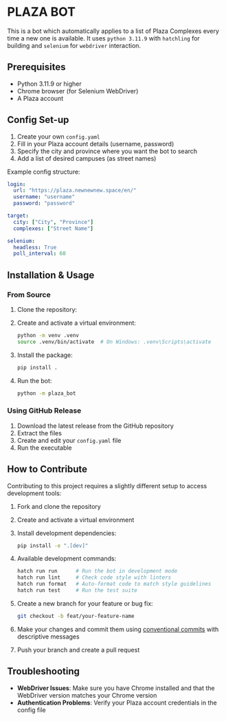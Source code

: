 # PLAZA BOT

This is a bot which automatically applies to a list of Plaza Complexes every time a new one is available. It uses `python 3.11.9` with `hatchling` for building and `selenium` for `webdriver` interaction.

## Prerequisites

- Python 3.11.9 or higher
- Chrome browser (for Selenium WebDriver)
- A Plaza account

## Config Set-up

1. Create your own `config.yaml`
2. Fill in your Plaza account details (username, password)
3. Specify the city and province where you want the bot to search
4. Add a list of desired campuses (as street names)

Example config structure:

```yaml
login:
  url: "https://plaza.newnewnew.space/en/"
  username: "username"
  password: "password"

target:
  city: ["City", "Province"]
  complexes: ["Street Name"]

selenium:
  headless: True
  poll_interval: 60
```

## Installation & Usage

### From Source

1. Clone the repository:

2. Create and activate a virtual environment:

   ```bash
   python -m venv .venv
   source .venv/bin/activate  # On Windows: .venv\Scripts\activate
   ```

3. Install the package:

   ```bash
   pip install .
   ```

4. Run the bot:

   ```bash
   python -m plaza_bot
   ```

### Using GitHub Release

1. Download the latest release from the GitHub repository
2. Extract the files
3. Create and edit your `config.yaml` file
4. Run the executable

## How to Contribute

Contributing to this project requires a slightly different setup to access development tools:

1. Fork and clone the repository

2. Create and activate a virtual environment

3. Install development dependencies:

   ```bash
   pip install -e ".[dev]"
   ```

4. Available development commands:

   ```bash
   hatch run run      # Run the bot in development mode
   hatch run lint     # Check code style with linters
   hatch run format   # Auto-format code to match style guidelines
   hatch run test     # Run the test suite
   ```

5. Create a new branch for your feature or bug fix:

   ```bash
   git checkout -b feat/your-feature-name
   ```

6. Make your changes and commit them using [conventional commits](https://www.conventionalcommits.org/en/v1.0.0/) with descriptive messages
7. Push your branch and create a pull request

## Troubleshooting

- **WebDriver Issues**: Make sure you have Chrome installed and that the WebDriver version matches your Chrome version
- **Authentication Problems**: Verify your Plaza account credentials in the config file
